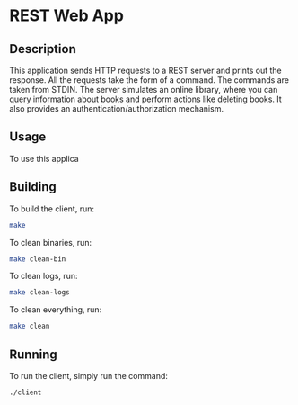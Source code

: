 # REST Web App

## Description

This application sends HTTP requests to a REST server and prints out the response. All the requests take the form of a
command. The commands are taken from STDIN. The server simulates an online library, where you can query information
about books and perform actions like deleting books. It also provides an authentication/authorization mechanism.

## Usage

To use this applica

## Building

To build the client, run:

```bash
make
```

To clean binaries, run:

```bash
make clean-bin
```

To clean logs, run:

```bash
make clean-logs
```

To clean everything, run:

```bash
make clean
```

## Running

To run the client, simply run the command:

```bash
./client
```